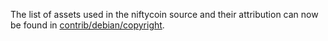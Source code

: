 The list of assets used in the niftycoin source and their attribution can now be found in [contrib/debian/copyright](../contrib/debian/copyright).

